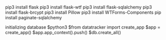 pip3 install flask
pip3 install flask-wtf
pip3 install flask-sqlalchemy
pip3 install flask-brcypt
pip3 install Pillow
pip3 install WTForms-Components
pip install paginate-sqlalchemy


initializing database
	$python3
	$from datatracker import create_app
	$app = create_app()
	$app.app_context().push()
	$db.create_all()